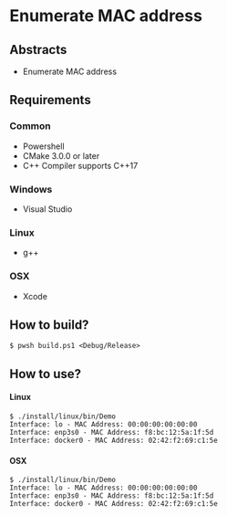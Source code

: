 # Enumerate MAC address

## Abstracts

* Enumerate MAC address

## Requirements

### Common

* Powershell
* CMake 3.0.0 or later
* C++ Compiler supports C++17

### Windows

* Visual Studio

### Linux

* g++

### OSX

* Xcode

## How to build?

````shell
$ pwsh build.ps1 <Debug/Release>
````

## How to use?

#### Linux

````shell
$ ./install/linux/bin/Demo 
Interface: lo - MAC Address: 00:00:00:00:00:00
Interface: enp3s0 - MAC Address: f8:bc:12:5a:1f:5d
Interface: docker0 - MAC Address: 02:42:f2:69:c1:5e
````

#### OSX

````shell
$ ./install/linux/bin/Demo 
Interface: lo - MAC Address: 00:00:00:00:00:00
Interface: enp3s0 - MAC Address: f8:bc:12:5a:1f:5d
Interface: docker0 - MAC Address: 02:42:f2:69:c1:5e
````